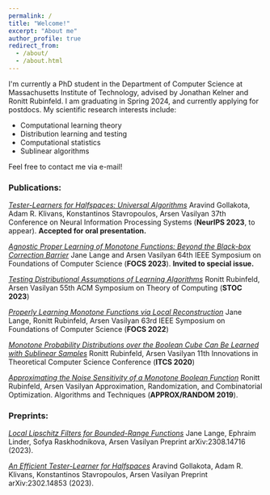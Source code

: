 ```yaml
---
permalink: /
title: "Welcome!"
excerpt: "About me"
author_profile: true
redirect_from: 
  - /about/
  - /about.html
---
```




I'm currently a PhD student in the Department of Computer Science at Massachusetts Institute of Technology, advised by Jonathan Kelner and Ronitt Rubinfeld. I am graduating in Spring 2024, and currently applying for postdocs.
My scientific research interests include:
* Computational learning theory
* Distribution learning and testing
* Computational statistics
* Sublinear algorithms


Feel free to contact me via e-mail!

### Publications:
[_Tester-Learners for Halfspaces: Universal Algorithms_](https://arxiv.org/abs/2305.11765)
Aravind Gollakota, Adam R. Klivans, Konstantinos Stavropoulos, Arsen Vasilyan
37th Conference on Neural Information Processing Systems (**NeurIPS 2023**, to appear).
**Accepted for oral presentation.**

[_Agnostic Proper Learning of Monotone Functions: Beyond the Black-box Correction Barrier_](https://arxiv.org/abs/2304.02700)
Jane Lange and Arsen Vasilyan
64th IEEE Symposium on Foundations of Computer Science (**FOCS 2023**).
**Invited to special issue.**

[_Testing Distributional Assumptions of Learning Algorithms_](https://dl.acm.org/doi/10.1145/3564246.3585117)
Ronitt Rubinfeld, Arsen Vasilyan
55th ACM Symposium on Theory of Computing (**STOC 2023**)

[_Properly Learning Monotone Functions via Local Reconstruction_](https://ieeexplore.ieee.org/document/9996614)
Jane Lange, Ronitt Rubinfeld, Arsen Vasilyan
63rd IEEE Symposium on Foundations of Computer Science (**FOCS 2022**)

[_Monotone Probability Distributions over the Boolean Cube Can Be Learned with Sublinear Samples_](https://drops.dagstuhl.de/entities/document/10.4230/LIPIcs.ITCS.2020.28)
Ronitt Rubinfeld, Arsen Vasilyan
11th Innovations in Theoretical Computer Science Conference (**ITCS 2020**)

[_Approximating the Noise Sensitivity of a Monotone Boolean Function_](https://drops.dagstuhl.de/entities/document/10.4230/LIPIcs.APPROX-RANDOM.2019.52)
Ronitt Rubinfeld, Arsen Vasilyan
Approximation, Randomization, and Combinatorial Optimization. Algorithms and Techniques
(**APPROX/RANDOM 2019**).

### Preprints:
[_Local Lipschitz Filters for Bounded-Range Functions_](https://arxiv.org/abs/2308.14716)
Jane Lange, Ephraim Linder, Sofya Raskhodnikova, Arsen Vasilyan
Preprint arXiv:2308.14716 (2023).

[_An Efficient Tester-Learner for Halfspaces_](https://arxiv.org/abs/2302.14853)
Aravind Gollakota, Adam R. Klivans, Konstantinos Stavropoulos, Arsen Vasilyan
Preprint arXiv:2302.14853 (2023).




